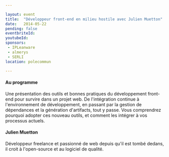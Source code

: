 ```yaml
---

layout: event
title:  "Développeur front-end en milieu hostile avec Julien Muetton"
date:   2014-05-22
pending: false
eventbriteId:
youtubeId:
sponsors:
 - IPLeanware
 - almerys
 - SERLI
location: polecommun

---
```


#### Au programme 

Une présentation des outils et bonnes pratiques du développement front-end pour survire dans un projet web.
De l'intégration continue à l'environnement de développement, en passant par la gestion de dépendances et la génération d'artifacts, tout y passe.
Vous comprendrez pourquoi adopter ces nouveau outils, et comment les intégrer à vos processus actuels.

#### Julien Muetton

Développeur freelance et passionné de web depuis qu'il est tombé dedans, il croit à l'open-source et au logiciel de qualité.
